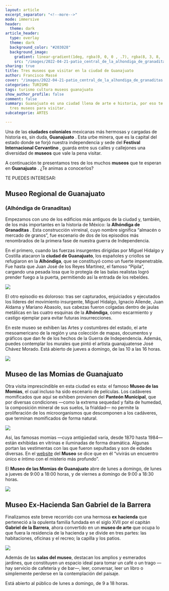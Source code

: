 ```yaml
---
layout: article
excerpt_separator: "<!--more-->"
mode: immersive
header:
  theme: dark
article_header:
  type: overlay
  theme: dark
  background_color: "#203028"
  background_image:
    gradient: linear-gradient(1deg, rgba(0, 0, 0 , .7), rgba(8, 3, 8, .9))
    src: "/images/2022-04-21-patio_central_de_la_alhondiga_de_granaditas.jpeg"
sharing: true
title: Tres museos que visitar en la ciudad de Guanajuato
author: Francisco Massé
cover: "/images/2022-04-21-patio_central_de_la_alhondiga_de_granaditas.jpeg"
categories: TURISMO
tags: turismo cultura museos guanajuato
show_author_profile: false
comment: false
summary: Guanajuato es una ciudad llena de arte e historia, por eso te recomendamos
  tres museos para visitar.
subcategorie: ARTES

---
```

Una de las **ciudades coloniales** mexicanas más hermosas y cargadas de historia es, sin duda, **Guanajuato** . Esta urbe minera, que es la capital del estado donde se forjó nuestra independencia y sede del **Festival Internacional Cervantino** , guarda entre sus calles y callejones una diversidad de **museos** que vale la pena visitar.

A continuación te presentamos tres de los muchos **museos** que te esperan en **Guanajuato** . ¿Te animas a conocerlos?

TE PUEDES INTERESAR:

## Museo Regional de Guanajuato

### (Alhóndiga de Granaditas)

Empezamos con uno de los edificios más antiguos de la ciudad y, también, de los más importantes en la historia de México: la **Alhóndiga de Granaditas** . Esta construcción virreinal, cuyo nombre significa “almacén o mercado de granos”, fue escenario de dos de los episodios más renombrados de la primera fase de nuestra guerra de Independencia.

En el primero, cuando las fuerzas insurgentes dirigidas por Miguel Hidalgo y Costilla atacaron la **ciudad de Guanajuato**, los españoles y criollos se refugiaron en la **Alhóndiga**, que se constituyó como un fuerte impenetrable. Fue hasta que Juan José de los Reyes Martínez, el famoso “Pípila”, cargando una pesada losa que lo protegía de las balas realistas logró prender fuego a la puerta, permitiendo así la entrada de los rebeldes.

![](https://www.inah.gob.mx/images/fotodeldia/20170714_alhondiga.jpg)

El otro episodio es doloroso: tras ser capturados, enjuiciados y ejecutados los líderes del movimiento insurgente, Miguel Hidalgo, Ignacio Allende, Juan Aldama y Mariano Abasolo, sus cabezas fueron colgadas dentro de jaulas metálicas en las cuatro esquinas de la **Alhóndiga**, como escarmiento y castigo ejemplar para evitar futuras insurrecciones.

En este museo se exhiben las Artes y costumbres del estado, el arte mesoamericano de la región y una colección de mapas, documentos y gráficos que dan fe de los hechos de la Guerra de Independencia. Además, puedes contemplar los murales que pintó el artista guanajuatense José Chávez Morado. Está abierto de jueves a domingo, de las 10 a las 16 horas.

![](https://www.inah.gob.mx/images/fotodeldia/20181231_murales.jpg)

## Museo de las Momias de Guanajuato

Otra visita imprescindible en esta ciudad es esta: el famoso **Museo de las Momias**, el cual incluso ha sido escenario de películas. Los cadáveres momificados que aquí se exhiben provienen del **Panteón Municipal**, que por diversas condiciones —como la extrema sequedad y falta de humedad, la composición mineral de sus suelos, la frialdad— no permite la proliferación de los microorganismos que descomponen a los cadáveres, que terminan momificados de forma natural.

![](https://upload.wikimedia.org/wikipedia/commons/thumb/b/b6/Las_momias_de_guanajuato.JPG/1280px-Las_momias_de_guanajuato.JPG)

Así, las famosas momias —cuya antigüedad varía, desde 1870 hasta 1984— están exhibidas en vitrinas e iluminadas de forma dramática. Algunas portan las vestimentas con las que fueron sepultadas y son de edades diversas. En el [website](http://www.momiasdeguanajuato.gob.mx/) del **Museo** se dice que en él “vivirás un encuentro único e íntimo con el misterio más profundo”.

El **Museo de las Momias de Guanajuato** abre de lunes a domingo, de lunes a jueves de 9:00 a 18:00 horas, y de viernes a domingo de 9:00 a 18:30 horas.

![](https://upload.wikimedia.org/wikipedia/commons/thumb/0/01/Las_Momias%2C_Guanajuato.jpg/1280px-Las_Momias%2C_Guanajuato.jpg)

## Museo Ex-Hacienda San Gabriel de la Barrera

Finalizamos este breve recorrido con una hermosa **ex hacienda** que perteneció a la opulenta familia fundada en el siglo XVII por el capitán **Gabriel de la Barrera**, ahora convertido en un **museo de arte** que ocupa lo que fuera la residencia de la hacienda y se divide en tres partes: las habitaciones, oficinas y el recreo; la capilla y los patios.

![](https://live.staticflickr.com/4734/25318416348_0fa871d4bc_b.jpg)

Además de las **salas del museo**, destacan los amplios y esmerados jardines, que constituyen un espacio ideal para tomar un café o un trago —hay servicio de cafetería y de bar—, leer, conversar, leer un libro o simplemente perderse en la contemplación del paisaje.

Está abierto al público de lunes a domingo, de 9 a 18 horas.